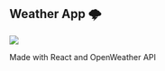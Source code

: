 ## Weather App  🌩

<img src="https://i.imgur.com/11OxfI1.png"/>

Made with React and OpenWeather API
